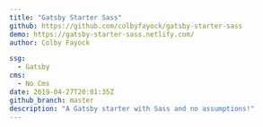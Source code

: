 ```yaml
---
title: "Gatsby Starter Sass"
github: https://github.com/colbyfayock/gatsby-starter-sass
demo: https://gatsby-starter-sass.netlify.com/
author: Colby Fayock

ssg:
  - Gatsby
cms:
  - No Cms
date: 2019-04-27T20:01:35Z
github_branch: master
description: "A Gatsby starter with Sass and no assumptions!"
---
```

